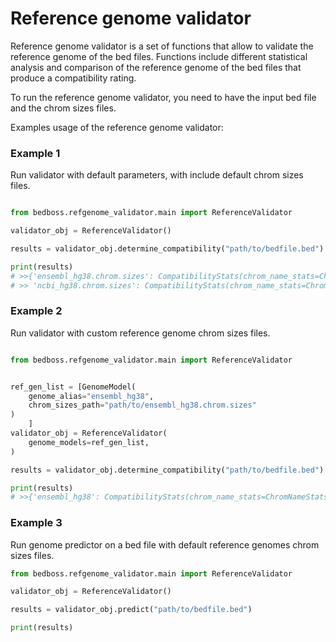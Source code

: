 # Reference genome validator

Reference genome validator is a set of functions that allow to validate the reference genome of the bed files.
Functions include different statistical analysis and comparison of the reference genome of the bed files that produce a compatibility rating.

To run the reference genome validator, you need to have the input bed file and the chrom sizes files.

Examples usage of the reference genome validator:

### Example 1
Run validator with default parameters, with include default chrom sizes files.

```python

from bedboss.refgenome_validator.main import ReferenceValidator

validator_obj = ReferenceValidator()

results = validator_obj.determine_compatibility("path/to/bedfile.bed")

print(results)
# >>{'ensembl_hg38.chrom.sizes': CompatibilityStats(chrom_name_stats=ChromNameStats(xs=0.0, q_and_m=0.0, q_and_not_m=86.0, not_q_and_m=68.0, jaccard_index=0.0, jaccard_index_binary=0.0, passed_chrom_names=False), chrom_length_stats=ChromLengthStats(oobr=None, beyond_range=False, num_of_chrom_beyond=0, percentage_bed_chrom_beyond=0.0, percentage_genome_chrom_beyond=0.0), chrom_sequence_fit_stats=SequenceFitStats(sequence_fit=None), igd_stats=None, compatibility=RatingModel(assigned_points=10, tier_ranking=4)),
# >> 'ncbi_hg38.chrom.sizes': CompatibilityStats(chrom_name_stats=ChromNameStats(xs=0.0, q_and_m=0.0, q_and_not_m=86.0, not_q_and_m=705.0, jaccard_index=0.0, jaccard_index_binary=0.0, passed_chrom_names=False), chrom_length_stats=ChromLengthStats(oobr=None, beyond_range=False, num_of_chrom_beyond=0, percentage_bed_chrom_beyond=0.0, percentage_genome_chrom_beyond=0.0), chrom_sequence_fit_stats=SequenceFitStats(sequence_fit=None), igd_stats=None, compatibility=RatingModel(assigned_points=10, tier_ranking=4)),

```

### Example 2
Run validator with custom reference genome chrom sizes files.

```python

from bedboss.refgenome_validator.main import ReferenceValidator


ref_gen_list = [GenomeModel(
    genome_alias="ensembl_hg38",
    chrom_sizes_path="path/to/ensembl_hg38.chrom.sizes"
)
    ]
validator_obj = ReferenceValidator(
    genome_models=ref_gen_list,
)

results = validator_obj.determine_compatibility("path/to/bedfile.bed")

print(results)
# >>{'ensembl_hg38': CompatibilityStats(chrom_name_stats=ChromNameStats(xs=0.0, q_and_m=0.0, q_and_not_m=86.0, not_q_and_m=68.0, jaccard_index=0.0, jaccard_index_binary=0.0, passed_chrom_names=False), chrom_length_stats=ChromLengthStats(oobr=None, beyond_range=False, num_of_chrom_beyond=0, percentage_bed_chrom_beyond=0.0, percentage_genome_chrom_beyond=0.0), chrom_sequence_fit_stats=SequenceFitStats(sequence_fit=None), igd_stats=None, compatibility=RatingModel(assigned_points=10, tier_ranking=4))}
```

### Example 3
Run genome predictor on a bed file with default reference genomes chrom sizes files.

```python
from bedboss.refgenome_validator.main import ReferenceValidator

validator_obj = ReferenceValidator()

results = validator_obj.predict("path/to/bedfile.bed")

print(results)

```
